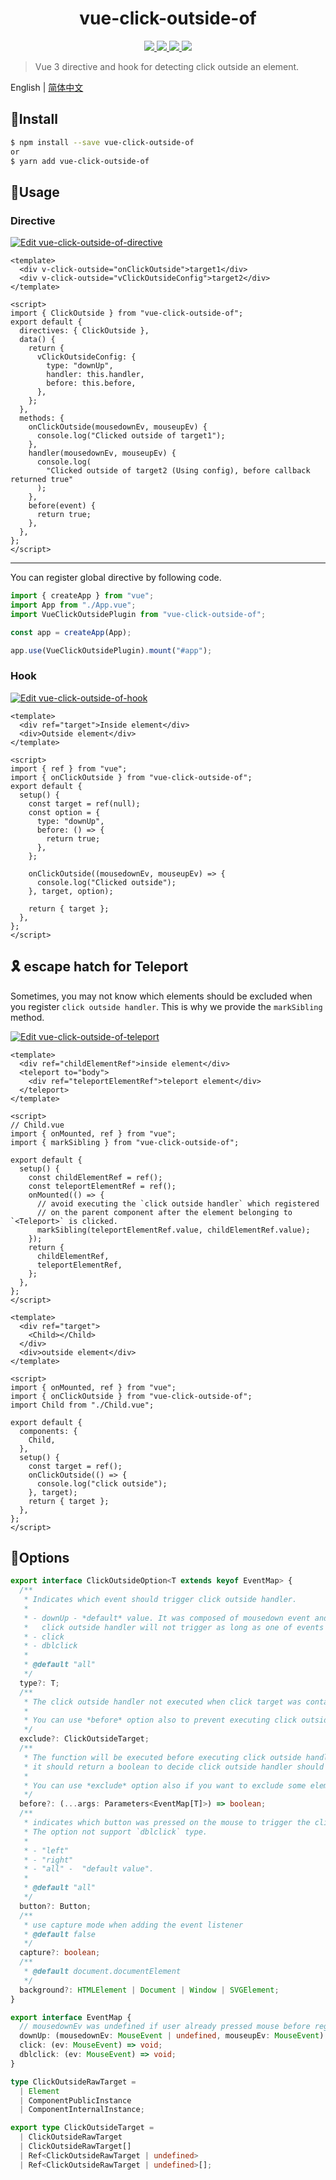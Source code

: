 <h1 align="center">vue-click-outside-of</h1>

<p align="center">
  <a href="https://www.npmjs.com/package/vue-click-outside-of">
    <img src="https://img.shields.io/npm/v/vue-click-outside-of"/>
  </a>
  <a href="https://codecov.io/gh/credred/vue-click-outside-of">
    <img src="https://codecov.io/gh/credred/vue-click-outside-of/branch/main/graph/badge.svg?token=RS2YDY8FUT"/>
  </a>
  <a href="https://github.com/credred/vue-click-outside-of/actions/workflows/test.yml">
    <img src="https://github.com/credred/vue-click-outside-of/actions/workflows/test.yml/badge.svg"/>
  </a>
  <a href="https://bundlephobia.com/result?p=vue-click-outside-of">
    <img src="https://img.shields.io/bundlephobia/minzip/vue-click-outside-of"/>
  </a>
</p>

> Vue 3 directive and hook for detecting click outside an element.

English | [简体中文](https://github.com/credred/vue-click-outside-of/blob/main/README.zh-CN.md)

## 🔧Install

```bash
$ npm install --save vue-click-outside-of
or
$ yarn add vue-click-outside-of
```

## 🚀Usage

### Directive
[![Edit vue-click-outside-of-directive](https://codesandbox.io/static/img/play-codesandbox.svg)](https://codesandbox.io/s/vue-click-outside-of-directive-rfbiv?fontsize=14&hidenavigation=1&module=%2Fsrc%2FApp.vue&theme=dark)
```vue
<template>
  <div v-click-outside="onClickOutside">target1</div>
  <div v-click-outside="vClickOutsideConfig">target2</div>
</template>

<script>
import { ClickOutside } from "vue-click-outside-of";
export default {
  directives: { ClickOutside },
  data() {
    return {
      vClickOutsideConfig: {
        type: "downUp",
        handler: this.handler,
        before: this.before,
      },
    };
  },
  methods: {
    onClickOutside(mousedownEv, mouseupEv) {
      console.log("Clicked outside of target1");
    },
    handler(mousedownEv, mouseupEv) {
      console.log(
        "Clicked outside of target2 (Using config), before callback returned true"
      );
    },
    before(event) {
      return true;
    },
  },
};
</script>
```

<hr />
You can register global directive by following code.

```javascript
import { createApp } from "vue";
import App from "./App.vue";
import VueClickOutsidePlugin from "vue-click-outside-of";

const app = createApp(App);

app.use(VueClickOutsidePlugin).mount("#app");
```

### Hook
[![Edit vue-click-outside-of-hook](https://codesandbox.io/static/img/play-codesandbox.svg)](https://codesandbox.io/s/vue-click-outside-of-hook-d1w9o?fontsize=14&hidenavigation=1&module=%2Fsrc%2FApp.vue&theme=dark)
```vue
<template>
  <div ref="target">Inside element</div>
  <div>Outside element</div>
</template>

<script>
import { ref } from "vue";
import { onClickOutside } from "vue-click-outside-of";
export default {
  setup() {
    const target = ref(null);
    const option = {
      type: "downUp",
      before: () => {
        return true;
      },
    };

    onClickOutside((mousedownEv, mouseupEv) => {
      console.log("Clicked outside");
    }, target, option);

    return { target };
  },
};
</script>
```

## 🎗️ escape hatch for Teleport

Sometimes, you may not know which elements should be excluded when you register `click outside handler`. This is why we provide the `markSibling` method.

[![Edit vue-click-outside-of-teleport](https://codesandbox.io/static/img/play-codesandbox.svg)](https://codesandbox.io/s/vue-click-outside-of-teleport-e2myp?fontsize=14&hidenavigation=1&module=%2Fsrc%2FChild.vue&theme=dark)

```vue
<template>
  <div ref="childElementRef">inside element</div>
  <teleport to="body">
    <div ref="teleportElementRef">teleport element</div>
  </teleport>
</template>

<script>
// Child.vue
import { onMounted, ref } from "vue";
import { markSibling } from "vue-click-outside-of";

export default {
  setup() {
    const childElementRef = ref();
    const teleportElementRef = ref();
    onMounted(() => {
      // avoid executing the `click outside handler` which registered
      // on the parent component after the element belonging to `<Teleport>` is clicked.
      markSibling(teleportElementRef.value, childElementRef.value);
    });
    return {
      childElementRef,
      teleportElementRef,
    };
  },
};
</script>
```

```vue
<template>
  <div ref="target">
    <Child></Child>
  </div>
  <div>outside element</div>
</template>

<script>
import { onMounted, ref } from "vue";
import { onClickOutside } from "vue-click-outside-of";
import Child from "./Child.vue";

export default {
  components: {
    Child,
  },
  setup() {
    const target = ref();
    onClickOutside(() => {
      console.log("click outside");
    }, target);
    return { target };
  },
};
</script>
```

## 🎯Options
```typescript
export interface ClickOutsideOption<T extends keyof EventMap> {
  /**
   * Indicates which event should trigger click outside handler.
   *
   * - downUp - *default* value. It was composed of mousedown event and mouseup event.
   *   click outside handler will not trigger as long as one of events target is internal element.
   * - click
   * - dblclick
   *
   * @default "all"
   */
  type?: T;
  /**
   * The click outside handler not executed when click target was contained with excluded element.
   *
   * You can use *before* option also to prevent executing click outside handler.
   */
  exclude?: ClickOutsideTarget;
  /**
   * The function will be executed before executing click outside handler.
   * it should return a boolean to decide click outside handler should be fire or not.
   *
   * You can use *exclude* option also if you want to exclude some element only.
   */
  before?: (...args: Parameters<EventMap[T]>) => boolean;
  /**
   * indicates which button was pressed on the mouse to trigger the click outside handler.
   * The option not support `dblclick` type.
   *
   * - "left"
   * - "right"
   * - "all" -  "default value".
   *
   * @default "all"
   */
  button?: Button;
  /**
   * use capture mode when adding the event listener
   * @default false
   */
  capture?: boolean;
  /**
   * @default document.documentElement
   */
  background?: HTMLElement | Document | Window | SVGElement;
}

export interface EventMap {
  // mousedownEv was undefined if user already pressed mouse before register click outside handler.
  downUp: (mousedownEv: MouseEvent | undefined, mouseupEv: MouseEvent) => void;
  click: (ev: MouseEvent) => void;
  dblclick: (ev: MouseEvent) => void;
}

type ClickOutsideRawTarget =
  | Element
  | ComponentPublicInstance
  | ComponentInternalInstance;

export type ClickOutsideTarget =
  | ClickOutsideRawTarget
  | ClickOutsideRawTarget[]
  | Ref<ClickOutsideRawTarget | undefined>
  | Ref<ClickOutsideRawTarget | undefined>[];
```
